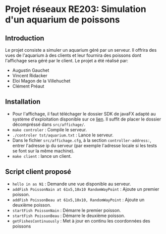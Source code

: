 Projet réseaux RE203: Simulation d'un aquarium de poissons
=====================

Introduction
------------

Le projet consiste a simuler un aquarium géré par un serveur. Il offrira des vues de l'aquarium à des clients et leur fournira des poissons dont l'affichage sera géré par le client. Le projet a été réalisé par:
* Augustin Gauchet
* Vincent Ridacker
* Eloi Magon de la Villehuchet 
* Clément Préaut

Installation
-------------
* Pour l'affichage, il faut téléchager le dossier SDK de javaFX adapté au système d'exploitation disponible sur ce [lien](https://gluonhq.com/products/javafx/). Il suffit de placer le dossier décompréssé dans `src/affichage/`.
* `make controler` : Compile le serveur.
* `./controler tst/aquarium.txt` : Lance le serveur.
* Dans le fichier `src/affichage.cfg`, à la section `controller-address:`, entrer l'adresse ip du serveur (par exemple l'adresse locale si les tests se font sur la même machine).
* `make client` : lance un client.

Script client proposé
---------
* `hello in as N1` : Demande une vue disponible au serveur.
* `addFish PoissonNain at 61x5,10x10 RandomWayPoint` : Ajoute un premier poisson.
* `addFish PoissonBeau at 61x5,10x10, RandomWayPoint` : Ajoute un deuxième poisson.
* `startFish PoissonNain` : Démarre le premier poisson. 
* `startFish PoissonBeau` : Démarre le deuxième poisson.
* `getFishesContinuously` : Met à jour en continu les coordonnées des poissons